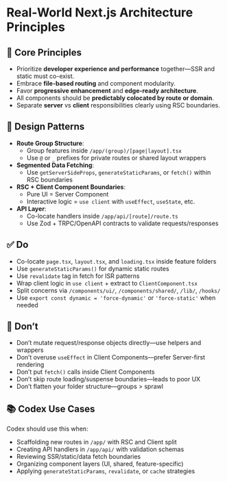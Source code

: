 # Real-World Next.js Architecture Principles

## 🔁 Core Principles
- Prioritize **developer experience and performance** together—SSR and static must co-exist.
- Embrace **file-based routing** and component modularity.
- Favor **progressive enhancement** and **edge-ready architecture**.
- All components should be **predictably colocated by route or domain**.
- Separate **server** vs **client** responsibilities clearly using RSC boundaries.

## 🧩 Design Patterns
- **Route Group Structure**:
  - Group features inside `/app/(group)/[page|layout].tsx`
  - Use `@` or `_` prefixes for private routes or shared layout wrappers
- **Segmented Data Fetching**:
  - Use `getServerSideProps`, `generateStaticParams`, or `fetch()` within RSC boundaries
- **RSC + Client Component Boundaries**:
  - Pure UI = Server Component
  - Interactive logic = `use client` with `useEffect`, `useState`, etc.
- **API Layer**:
  - Co-locate handlers inside `/app/api/[route]/route.ts`
  - Use Zod + TRPC/OpenAPI contracts to validate requests/responses

## ✅ Do
- Co-locate `page.tsx`, `layout.tsx`, and `loading.tsx` inside feature folders
- Use `generateStaticParams()` for dynamic static routes
- Use `revalidate` tag in fetch for ISR patterns
- Wrap client logic in `use client` + extract to `ClientComponent.tsx`
- Split concerns via `/components/ui/`, `/components/shared/`, `/lib/`, `/hooks/`
- Use `export const dynamic = 'force-dynamic'` or `'force-static'` when needed

## 🚫 Don’t
- Don’t mutate request/response objects directly—use helpers and wrappers
- Don’t overuse `useEffect` in Client Components—prefer Server-first rendering
- Don’t put `fetch()` calls inside Client Components
- Don’t skip route loading/suspense boundaries—leads to poor UX
- Don’t flatten your folder structure—groups > sprawl

## 📚 Codex Use Cases
Codex should use this when:
- Scaffolding new routes in `/app/` with RSC and Client split
- Creating API handlers in `/app/api/` with validation schemas
- Reviewing SSR/static/data fetch boundaries
- Organizing component layers (UI, shared, feature-specific)
- Applying `generateStaticParams`, `revalidate`, or `cache` strategies
